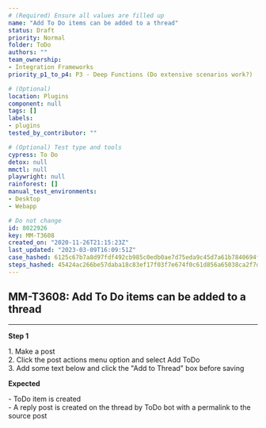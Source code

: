 ```yaml
---
# (Required) Ensure all values are filled up
name: "Add To Do items can be added to a thread"
status: Draft
priority: Normal
folder: ToDo
authors: ""
team_ownership:
- Integration Frameworks
priority_p1_to_p4: P3 - Deep Functions (Do extensive scenarios work?)

# (Optional)
location: Plugins
component: null
tags: []
labels:
- plugins
tested_by_contributor: ""

# (Optional) Test type and tools
cypress: To Do
detox: null
mmctl: null
playwright: null
rainforest: []
manual_test_environments:
- Desktop
- Webapp

# Do not change
id: 8022926
key: MM-T3608
created_on: "2020-11-26T21:15:23Z"
last_updated: "2023-03-09T16:09:51Z"
case_hashed: 6125c67b7a8d97fdf492cb985c0edb0ae7d75eda9c45d7a61b7840694fcecfe1cb4ce78dd72c09a2301a8d15e98c8e36
steps_hashed: 45424ac266be57daba18c83ef17f03f7e674f0c61d856a65038ca2f7d69ab2efa9b3f9e32c5768548ad3e3ac15d0c709
---
```


<!-- (Auto-generated) Based on frontmatter's "key" and "name" -->

## MM-T3608: Add To Do items can be added to a thread

---

**Step 1**

1\. Make a post\
2\. Click the post actions menu option and select Add ToDo\
3\. Add some text below and click the "Add to Thread" box before saving

**Expected**

\- ToDo item is created\
\- A reply post is created on the thread by ToDo bot with a permalink to the source post
